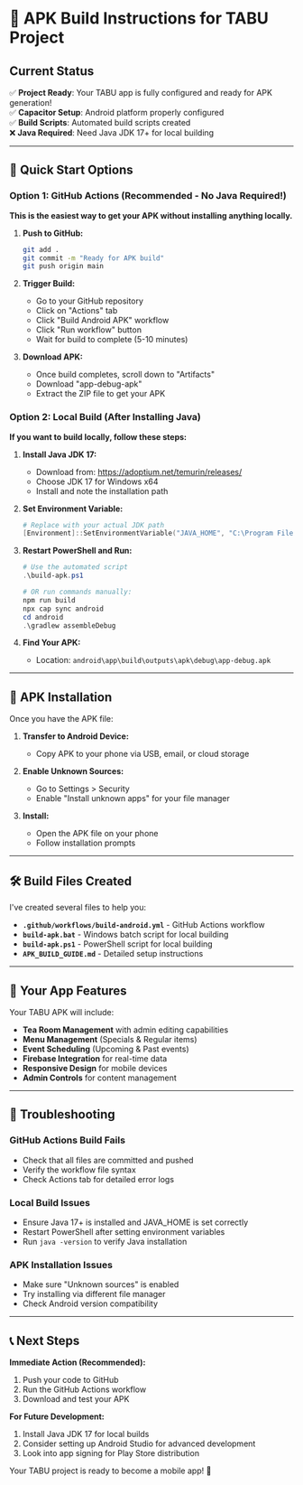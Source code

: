 # 🚀 APK Build Instructions for TABU Project

## Current Status
✅ **Project Ready**: Your TABU app is fully configured and ready for APK generation!  
✅ **Capacitor Setup**: Android platform properly configured  
✅ **Build Scripts**: Automated build scripts created  
❌ **Java Required**: Need Java JDK 17+ for local building  

---

## 🎯 Quick Start Options

### Option 1: GitHub Actions (Recommended - No Java Required!)

**This is the easiest way to get your APK without installing anything locally.**

1. **Push to GitHub:**
   ```bash
   git add .
   git commit -m "Ready for APK build"
   git push origin main
   ```

2. **Trigger Build:**
   - Go to your GitHub repository
   - Click on "Actions" tab
   - Click "Build Android APK" workflow
   - Click "Run workflow" button
   - Wait for build to complete (5-10 minutes)

3. **Download APK:**
   - Once build completes, scroll down to "Artifacts"
   - Download "app-debug-apk"
   - Extract the ZIP file to get your APK

### Option 2: Local Build (After Installing Java)

**If you want to build locally, follow these steps:**

1. **Install Java JDK 17:**
   - Download from: https://adoptium.net/temurin/releases/
   - Choose JDK 17 for Windows x64
   - Install and note the installation path

2. **Set Environment Variable:**
   ```powershell
   # Replace with your actual JDK path
   [Environment]::SetEnvironmentVariable("JAVA_HOME", "C:\Program Files\Eclipse Adoptium\jdk-17.0.10.7-hotspot", "Machine")
   ```

3. **Restart PowerShell and Run:**
   ```powershell
   # Use the automated script
   .\build-apk.ps1
   
   # OR run commands manually:
   npm run build
   npx cap sync android
   cd android
   .\gradlew assembleDebug
   ```

4. **Find Your APK:**
   - Location: `android\app\build\outputs\apk\debug\app-debug.apk`

---

## 📱 APK Installation

Once you have the APK file:

1. **Transfer to Android Device:**
   - Copy APK to your phone via USB, email, or cloud storage

2. **Enable Unknown Sources:**
   - Go to Settings > Security
   - Enable "Install unknown apps" for your file manager

3. **Install:**
   - Open the APK file on your phone
   - Follow installation prompts

---

## 🛠️ Build Files Created

I've created several files to help you:

- **`.github/workflows/build-android.yml`** - GitHub Actions workflow
- **`build-apk.bat`** - Windows batch script for local building
- **`build-apk.ps1`** - PowerShell script for local building
- **`APK_BUILD_GUIDE.md`** - Detailed setup instructions

---

## 🎉 Your App Features

Your TABU APK will include:
- **Tea Room Management** with admin editing capabilities
- **Menu Management** (Specials & Regular items)
- **Event Scheduling** (Upcoming & Past events)
- **Firebase Integration** for real-time data
- **Responsive Design** for mobile devices
- **Admin Controls** for content management

---

## 🚨 Troubleshooting

### GitHub Actions Build Fails
- Check that all files are committed and pushed
- Verify the workflow file syntax
- Check Actions tab for detailed error logs

### Local Build Issues
- Ensure Java 17+ is installed and JAVA_HOME is set correctly
- Restart PowerShell after setting environment variables
- Run `java -version` to verify Java installation

### APK Installation Issues
- Make sure "Unknown sources" is enabled
- Try installing via different file manager
- Check Android version compatibility

---

## 📞 Next Steps

**Immediate Action (Recommended):**
1. Push your code to GitHub
2. Run the GitHub Actions workflow
3. Download and test your APK

**For Future Development:**
1. Install Java JDK 17 for local builds
2. Consider setting up Android Studio for advanced development
3. Look into app signing for Play Store distribution

Your TABU project is ready to become a mobile app! 🎊
